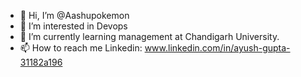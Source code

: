 - 👋 Hi, I’m @Aashupokemon
- 👀 I’m interested in Devops
- 🌱 I’m currently learning management at Chandigarh University.
- 📫 How to reach me Linkedin: www.linkedin.com/in/ayush-gupta-31182a196

<!---
Aashupokemon/Aashupokemon is a ✨ special ✨ repository because its `README.md` (this file) appears on your GitHub profile.
You can click the Preview link to take a look at your changes.
--->
